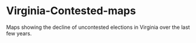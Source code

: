 # Virginia-Contested-maps
Maps showing the decline of uncontested elections in Virginia over the last few years.
